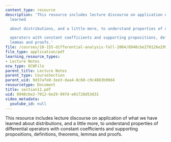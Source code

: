 ```yaml
---
content_type: resource
description: 'This resource includes lecture discourse on application of what we have
  learned

  about distributions, and a little more, to understand properties of differential

  operators with constant coefficients and supporting propositions, definitions, theorems,
  lemmas and proofs.'
file: /courses/18-155-differential-analysis-fall-2004/8948cbe270126e29997de01728d53d31_section11.pdf
file_type: application/pdf
learning_resource_types:
- Lecture Notes
ocw_type: OCWFile
parent_title: Lecture Notes
parent_type: CourseSection
parent_uid: 9d37afe0-3ee3-daa4-8c60-c9c4883b90d4
resourcetype: Document
title: section11.pdf
uid: 8948cbe2-7012-6e29-997d-e01728d53d31
video_metadata:
  youtube_id: null
---
```

This resource includes lecture discourse on application of what we have learned
about distributions, and a little more, to understand properties of differential
operators with constant coefficients and supporting propositions, definitions, theorems, lemmas and proofs.

